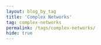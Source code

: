 ```yaml
---
layout: blog_by_tag
title: 'Complex Networks'
tag: complex-networks
permalink: /tags/complex-networks/
hide: true
---
```

